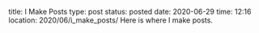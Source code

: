 title: I Make Posts
type: post
status: posted
date: 2020-06-29
time: 12:16
location: 2020/06/i_make_posts/
Here is where I make posts.